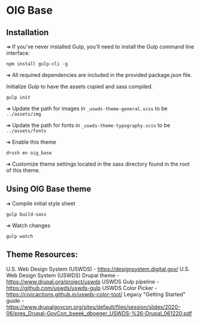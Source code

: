 # OIG Base

## Installation

➔ If you've never installed Gulp, you'll need to install the Gulp command line interface:

    npm install gulp-cli -g

➔ All required dependencies are included in the provided package.json file.

Initialize Gulp to have the assets copied and sass compiled.

    gulp init
    
➔ Update the path for images in `_uswds-theme-general.scss` to be `../assets/img`

➔ Update the path for fonts in `_uswds-theme-typography.scss` to be `../assets/fonts`

➔ Enable this theme

    drush en oig_base

➔ Customize theme settings located in the sass directory found in the root of this theme.

## Using OIG Base theme

➔ Compile initial style sheet
  
    gulp build-sass
    
➔ Watch changes

    gulp watch

## Theme Resources:
U.S. Web Design System (USWDS) - https://designsystem.digital.gov/
U.S. Web Design System (USWDS) Drupal theme - https://www.drupal.org/project/uswds
USWDS Gulp pipeline - https://github.com/uswds/uswds-gulp
USWDS Color Picker - https://civicactions.github.io/uswds-color-tool/
Legacy "Getting Started" guide - https://www.drupalgovcon.org/sites/default/files/session/slides/2020-06/pres_Drupal-GovCon_bseek_dboeger_USWDS-%26-Drupal_061220.pdf
